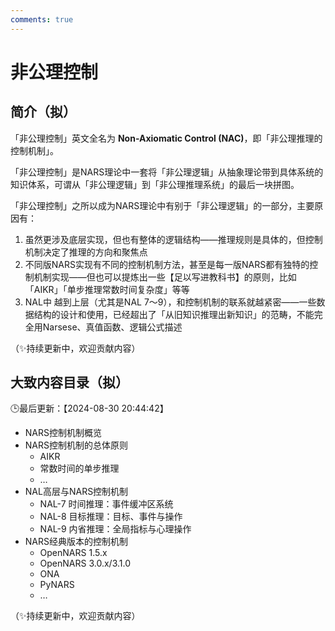 ```yaml
---
comments: true
---
```


# 非公理控制

## 简介（拟）

「非公理控制」英文全名为 **Non-Axiomatic Control (NAC)**，即「非公理推理的控制机制」。

「非公理控制」是NARS理论中一套将「非公理逻辑」从抽象理论带到具体系统的知识体系，可谓从「非公理逻辑」到「非公理推理系统」的最后一块拼图。

「非公理控制」之所以成为NARS理论中有别于「非公理逻辑」的一部分，主要原因有：

1. 虽然更涉及底层实现，但也有整体的逻辑结构——推理规则是具体的，但控制机制决定了推理的方向和聚焦点
2. 不同版NARS实现有不同的控制机制方法，甚至是每一版NARS都有独特的控制机制实现——但也可以提炼出一些【足以写进教科书】的原则，比如「AIKR」「单步推理常数时间复杂度」等等
3. NAL中 越到上层（尤其是NAL 7～9），和控制机制的联系就越紧密——一些数据结构的设计和使用，已经超出了「从旧知识推理出新知识」的范畴，不能完全用Narsese、真值函数、逻辑公式描述

（✨持续更新中，欢迎贡献内容）

## 大致内容目录（拟）

🕒最后更新：【2024-08-30 20:44:42】

- NARS控制机制概览
- NARS控制机制的总体原则
    - AIKR
    - 常数时间的单步推理
    - …
- NAL高层与NARS控制机制
    - NAL-7 时间推理：事件缓冲区系统
    - NAL-8 目标推理：目标、事件与操作
    - NAL-9 内省推理：全局指标与心理操作
- NARS经典版本的控制机制
    - OpenNARS 1.5.x
    - OpenNARS 3.0.x/3.1.0
    - ONA
    - PyNARS
    - …

（✨持续更新中，欢迎贡献内容）
